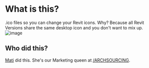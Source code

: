 # What is this? 
.ico files so you can change your Revit icons. 
Why? Because all Revit Versions share the same desktop icon and you don't want to mix up. 
![image](https://user-images.githubusercontent.com/64084827/161807795-3d8fc9d6-ab7a-478a-afc9-15e43f286f31.png)

## Who did this?
[Mati](https://twitter.com/BachinoMatilde) did this. She's our Marketing queen at [/ARCHSOURCING](http://archsourcing.com/).


